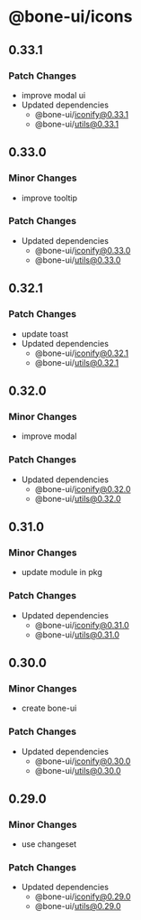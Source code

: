 # @bone-ui/icons

## 0.33.1

### Patch Changes

- improve modal ui
- Updated dependencies
  - @bone-ui/iconify@0.33.1
  - @bone-ui/utils@0.33.1

## 0.33.0

### Minor Changes

- improve tooltip

### Patch Changes

- Updated dependencies
  - @bone-ui/iconify@0.33.0
  - @bone-ui/utils@0.33.0

## 0.32.1

### Patch Changes

- update toast
- Updated dependencies
  - @bone-ui/iconify@0.32.1
  - @bone-ui/utils@0.32.1

## 0.32.0

### Minor Changes

- improve modal

### Patch Changes

- Updated dependencies
  - @bone-ui/iconify@0.32.0
  - @bone-ui/utils@0.32.0

## 0.31.0

### Minor Changes

- update module in pkg

### Patch Changes

- Updated dependencies
  - @bone-ui/iconify@0.31.0
  - @bone-ui/utils@0.31.0

## 0.30.0

### Minor Changes

- create bone-ui

### Patch Changes

- Updated dependencies
  - @bone-ui/iconify@0.30.0
  - @bone-ui/utils@0.30.0

## 0.29.0

### Minor Changes

- use changeset

### Patch Changes

- Updated dependencies
  - @bone-ui/iconify@0.29.0
  - @bone-ui/utils@0.29.0
